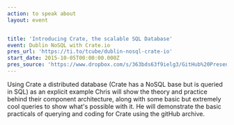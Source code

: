 ```yaml
---
action: to speak about
layout: event


title: 'Introducing Crate, the scalable SQL Database'
event: Dublin NoSQL with Crate.io
pres_url: 'https://ti.to/tcube/dublin-nosql-crate-io'
start_date: 2015-10-05T00:00:00.000Z
pres_source: 'https://www.dropbox.com/s/363bds63f9ielg3/GitHub%20Presentation%20%28Draft%29.key?dl=0'
---
```


Using Crate a distributed database (Crate has a NoSQL base but is queried in SQL) as an explicit example Chris will show the theory and practice behind their component architecture, along with some basic but extremely cool queries to show what's possible with it. He will demonstrate the basic practicals of querying and coding for Crate using the gitHub archive.
